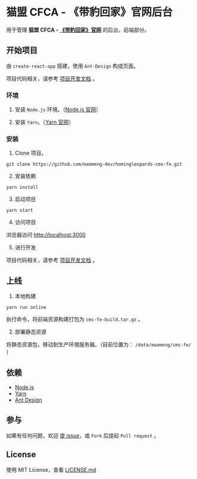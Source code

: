 # 猫盟 CFCA - 《带豹回家》官网后台

用于管理 **猫盟 CFCA - [《带豹回家》官网](https://homingleopards.org/)** 的后台，前端部分。

## 开始项目

由 `create-react-app` 搭建，使用 `Ant-Design` 构成页面。

项目代码相关，请参考 [项目开发文档](src/README.md) 。

### 环境

1. 安装 `Node.js` 环境。（[Node.js 官网](https://nodejs.org/zh-cn/)）

2. 安装 `Yarn`。（[Yarn 官网](https://yarnpkg.com/zh-Hans/)）

### 安装

1. Clone 项目。

``` shell script
git clone https://github.com/maomeng-dev/homingleopards-cms-fe.git
```

2. 安装依赖

``` shell script
yarn install
```

3. 启动项目

``` shell script
yarn start
```

4. 访问项目

浏览器访问 [http://localhost:3000](http://localhost:3000)

5. 进行开发

项目代码相关，请参考 [项目开发文档](src/README.md) 。

## 上线

1. 本地构建

``` shell script
yarn run online
```

执行命令，将前端资源构建打包为 `cms-fe-build.tar.gz` 。

2. 部署静态资源

将静态资源包，移动到生产环境服务器。（目前位置为： `/data/maomeng/cms-fe/` ）

## 依赖

* [Node.js](https://nodejs.org/zh-cn/)
* [Yarn](https://yarnpkg.com/zh-Hans/)
* [Ant Design](https://ant.design/index-cn)

## 参与

如果有任何问题，欢迎 [提 issue](https://github.com/maomeng-dev/homingleopards-cms-fe/issues)，或 `Fork` 后提起 `Pull request` 。

## License

使用 MIT License，查看 [LICENSE.md](LICENSE)
